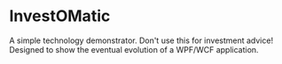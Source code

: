 # InvestOMatic
A simple technology demonstrator. Don't use this for investment advice!
Designed to show the eventual evolution of a WPF/WCF application.
